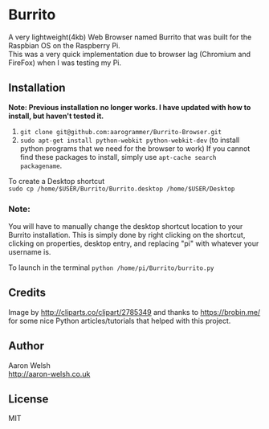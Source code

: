 # Burrito
A very lightweight(4kb) Web Browser named Burrito that was built for the Raspbian OS on the Raspberry Pi.   
This was a very quick implementation due to browser lag (Chromium and FireFox) when I was testing my Pi. 

## Installation  
**Note: Previous installation no longer works. I have updated with how to install, but haven't tested it.**
1. `git clone git@github.com:aarogrammer/Burrito-Browser.git`  
2. `sudo apt-get install python-webkit python-webkit-dev` (to install python programs that we need for the browser to work)
If you cannot find these packages to install, simply use `apt-cache search packagename`.  

To create a Desktop shortcut  
`sudo cp /home/$USER/Burrito/Burrito.desktop /home/$USER/Desktop  `
### Note:  
You will have to manually change the desktop shortcut location to your Burrito installation. This is simply done by right clicking on the shortcut, clicking on properties, desktop entry, and replacing "pi" with whatever your username is.  

To launch in the terminal
`python /home/pi/Burrito/burrito.py`

## Credits
Image by http://cliparts.co/clipart/2785349 and thanks to https://brobin.me/ for some nice Python articles/tutorials that helped with this project.

## Author
Aaron Welsh  
http://aaron-welsh.co.uk

## License
MIT

